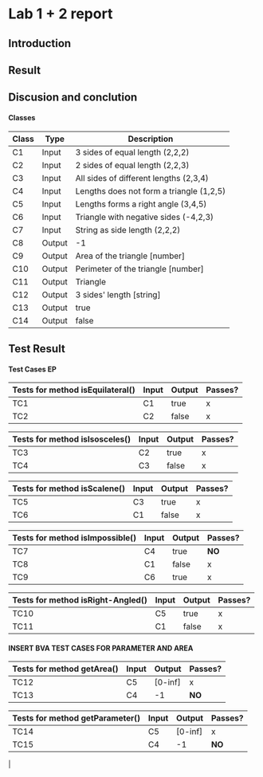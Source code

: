 # Lab 1 + 2 report

## Introduction

## Result

## Discusion and conclution


#### Classes
| Class | Type | Description | 
| ----- | ---- | ----------- | 
| C1 | Input | 3 sides of equal length (2,2,2) |
| C2 | Input | 2 sides of equal length (2,2,3) |
| C3 | Input | All sides of different lengths (2,3,4) | 
| C4 | Input | Lengths does not form a triangle (1,2,5) |
| C5 | Input | Lengths forms a right angle (3,4,5) |
| C6 | Input | Triangle with negative sides (-4,2,3) |
| C7 | Input | String as side length (2,2,2) |
| C8 | Output | -1 |
| C9 | Output | Area of the triangle [number] |
| C10 | Output | Perimeter of the triangle [number] |
| C11 | Output | Triangle |
| C12 | Output | 3 sides' length [string] |
| C13 | Output | true |
| C14 | Output | false |

## Test Result

#### Test Cases EP

| Tests for method isEquilateral() | Input | Output | Passes? |
| ----- | ---- | ----------- | --- | 
| TC1 | C1 | true | x | 
| TC2 | C2 | false | x | 


| Tests for method isIsosceles() | Input | Output | Passes? |
| ----- | ---- | ----------- | --- | 
| TC3 | C2 | true | x | 
| TC4 | C3 | false | x | 


| Tests for method isScalene() | Input | Output | Passes? |
| ----- | ---- | ----------- | --- |
| TC5 | C3 | true | x |
| TC6 | C1 | false | x |


| Tests for method isImpossible() | Input | Output | Passes? |
| ----- | ---- | ----------- | --- |
| TC7 | C4 | true | **NO** |
| TC8 | C1 | false | x |
| TC9 | C6 | true | x |


| Tests for method isRight-Angled() | Input | Output | Passes? |
| ----- | ---- | ----------- | --- |
| TC10 | C5 | true | x |
| TC11 | C1 | false | x |


#### INSERT BVA TEST CASES FOR PARAMETER AND AREA

| Tests for method getArea() | Input | Output | Passes? |
| ----- | ---- | ----------- | --- |
| TC12 | C5 | [0-inf]| x|
| TC13 | C4 | -1 | **NO** |


| Tests for method getParameter() | Input | Output | Passes? |
| ----- | ---- | ----------- | --- |
| TC14 | C5 | [0-inf]| x |
| TC15 | C4 | -1 | **NO** | 
|

 

